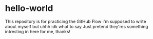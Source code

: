 # hello-world
This repository is for practicing the GitHub Flow
I'm supposed to write about myself but uhhh idk what to say
Just pretend they'res something intresting in here for me, thanks!
